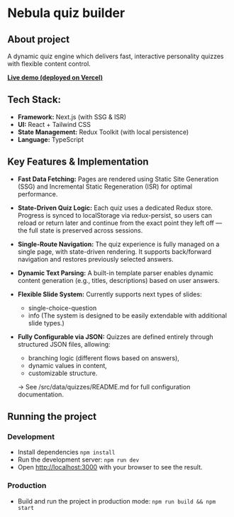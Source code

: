 # Nebula quiz builder

## About project
A dynamic quiz engine which delivers fast, interactive personality quizzes with flexible content control.

**[Live demo (deployed on Vercel)](https://nebula-test-quiz.vercel.app/)**

## Tech Stack:
- **Framework:** Next.js (with SSG & ISR)
- **UI:** React + Tailwind CSS
- **State Management:** Redux Toolkit (with local persistence)
- **Language:** TypeScript

## Key Features & Implementation
- **Fast Data Fetching:** Pages are rendered using Static Site Generation (SSG) and Incremental Static Regeneration (ISR) for optimal performance.
- **State-Driven Quiz Logic:** Each quiz uses a dedicated Redux store. Progress is synced to localStorage via redux-persist, so users can reload or return later and continue from the exact point they left off — the full state is preserved across sessions.
- **Single-Route Navigation:** The quiz experience is fully managed on a single page, with state-driven rendering. It supports back/forward navigation and restores previously selected answers.
- **Dynamic Text Parsing:** A built-in template parser enables dynamic content generation (e.g., titles, descriptions) based on user answers.
- **Flexible Slide System:** Currently supports next types of slides:
  - single-choice-question
  - info
  (The system is designed to be easily extendable with additional slide types.)
- **Fully Configurable via JSON:** Quizzes are defined entirely through structured JSON files, allowing:
  - branching logic (different flows based on answers),
  - dynamic values in content,
  - customizable structure.
  
  → See /src/data/quizzes/README.md for full configuration documentation.

## Running the project
### Development
- Install dependencies
    `npm install`
- Run the development server:
    `npm run dev`
- Open [http://localhost:3000](http://localhost:3000) with your browser to see the result.

### Production
- Build and run the project in production mode:
    `npm run build && npm start`
